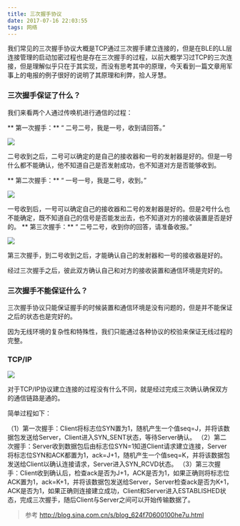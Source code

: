 ```yaml
---
title: 三次握手协议
date: 2017-07-16 22:03:55
tags: 网络
---
```



我们常见的三次握手协议大概是TCP通过三次握手建立连接的，但是在BLE的LL层连接管理的启动加密过程也是存在三次握手的过程，以前大概学习过TCP的三次连接，但是理解似乎只在于其实现，而没有思考其中的原理，今天看到一篇文章用军事上的电报的例子很好的说明了其原理和利弊，拾人牙慧。

### 三次握手保证了什么？

我们来看两个人通过传唤机进行通信的过程：

** 第一次握手：**
“ 二号二号，我是一号，收到请回答。”

<!-- more -->

![](http://upload-images.jianshu.io/upload_images/1806858-9d88f6f4f160861f.png?imageMogr2/auto-orient/strip%7CimageView2/2/w/1240)

二号收到之后，二号可以确定的是自己的接收器和一号的发射器是好的。但是一号什么都不能确认，他不知道自己是否发射成功，也不知道对方是否能够收到。

** 第二次握手：**
“ 一号一号，我是二号，收到。”


![](http://upload-images.jianshu.io/upload_images/1806858-71d6f02cebddb4bc.png?imageMogr2/auto-orient/strip%7CimageView2/2/w/1240)

一号收到后，一号可以确定自己的接收器和二号的发射器是好的。但是2号什么也不能确定，既不知道自己的信号是否能发出去，也不知道对方的接收装置是否是好的。
** 第三次握手：**
“ 二号二号，收到你的回答，请准备收报。”

![](http://upload-images.jianshu.io/upload_images/1806858-f31a9ff69479aac9.png?imageMogr2/auto-orient/strip%7CimageView2/2/w/1240)

第三次握手，到二号收到之后，才能确认自己的发射器和一号的接收器是好的。

经过三次握手之后，彼此双方确认自己和对方的接收装置和通信环境是完好的。

### 三次握手不能保证什么？

三次握手协议只能保证握手的时候装置和通信环境是没有问题的，但是并不能保证之后的状态也是完好的。

因为无线环境的复杂性和特殊性，我们只能通过各种协议的校验来保证无线过程的完整。

### TCP/IP

![](http://upload-images.jianshu.io/upload_images/1806858-0cb3e9f48668cf95.png?imageMogr2/auto-orient/strip%7CimageView2/2/w/1240)

对于TCP/IP协议建立连接的过程没有什么不同，就是经过完成三次确认确保双方的通信链路是通的。

简单过程如下：

  （1）第一次握手：Client将标志位SYN置为1，随机产生一个值seq=J，并将该数据包发送给Server，Client进入SYN_SENT状态，等待Server确认。
  （2）第二次握手：Server收到数据包后由标志位SYN=1知道Client请求建立连接，Server将标志位SYN和ACK都置为1，ack=J+1，随机产生一个值seq=K，并将该数据包发送给Client以确认连接请求，Server进入SYN_RCVD状态。
  （3）第三次握手：Client收到确认后，检查ack是否为J+1，ACK是否为1，如果正确则将标志位ACK置为1，ack=K+1，并将该数据包发送给Server，Server检查ack是否为K+1，ACK是否为1，如果正确则连接建立成功，Client和Server进入ESTABLISHED状态，完成三次握手，随后Client与Server之间可以开始传输数据了。


>参考
http://blog.sina.com.cn/s/blog_624f70600100he7u.html